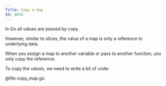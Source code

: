 ```yaml
---
Title: Copy a map
Id: 9834
---
```

In Go all values are passed by copy.

However, similar to slices, the value of a map is only a reference to underlying data.

When you assign a map to another variable or pass to another function, you only copy the reference.

To copy the values, we need to write a bit of code:

@file copy_map.go
